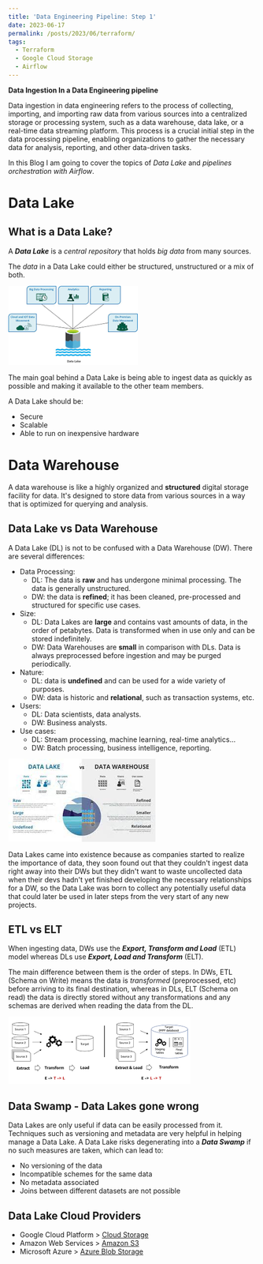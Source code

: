 ```yaml
---
title: 'Data Engineering Pipeline: Step 1'
date: 2023-06-17
permalink: /posts/2023/06/terraform/
tags:
  - Terraform
  - Google Cloud Storage
  - Airflow
---
```



 **Data Ingestion    In a Data Engineering pipeline**

 Data ingestion in data engineering refers to the process of collecting, importing, and importing raw data from various sources into a centralized storage or processing system, such as a data warehouse, data lake, or a real-time data streaming platform. This process is a crucial initial step in the data processing pipeline, enabling organizations to gather the necessary data for analysis, reporting, and other data-driven tasks.

In this Blog I am going to cover the topics of _Data Lake_ and _pipelines orchestration with Airflow_.



# Data Lake


## What is a Data Lake?

A ***Data Lake*** is a _central repository_ that holds _big data_ from many sources.

The _data_ in a Data Lake could either be structured, unstructured or a mix of both.

![alt text](images/datalake.png)

The main goal behind a Data Lake is being able to ingest data as quickly as possible and making it available to the other team members.

A Data Lake should be:
* Secure
* Scalable
* Able to run on inexpensive hardware

# Data Warehouse

A data warehouse is like a highly organized and **structured** digital storage facility for data. It's designed to store data from various sources in a way that is optimized for querying and analysis.

## Data Lake vs Data Warehouse

A Data Lake (DL) is not to be confused with a Data Warehouse (DW). There are several differences:

* Data Processing:
  * DL: The data is **raw** and has undergone minimal processing. The data is generally unstructured.
  * DW: the data is **refined**; it has been cleaned, pre-processed and structured for specific use cases.
* Size:
  * DL: Data Lakes are **large** and contains vast amounts of data, in the order of petabytes. Data is transformed when in use only and can be stored indefinitely.
  * DW: Data Warehouses are **small** in comparison with DLs. Data is always preprocessed before ingestion and may be purged periodically.
* Nature:
  * DL: data is **undefined** and can be used for a wide variety of purposes.
  * DW: data is historic and **relational**, such as transaction systems, etc.
* Users:
  * DL: Data scientists, data analysts.
  * DW: Business analysts.
* Use cases:
  * DL: Stream processing, machine learning, real-time analytics...
  * DW: Batch processing, business intelligence, reporting.


![alt text](images/datalakevsdatawarehouse.png)

Data Lakes came into existence because as companies started to realize the importance of data, they soon found out that they couldn't ingest data right away into their DWs but they didn't want to waste uncollected data when their devs hadn't yet finished developing the necessary relationships for a DW, so the Data Lake was born to collect any potentially useful data that could later be used in later steps from the very start of any new projects.

## ETL vs ELT

When ingesting data, DWs use the ***Export, Transform and Load*** (ETL) model whereas DLs use ***Export, Load and Transform*** (ELT).

The main difference between them is the order of steps. In DWs, ETL (Schema on Write) means the data is _transformed_ (preprocessed, etc) before arriving to its final destination, whereas in DLs, ELT (Schema on read) the data is directly stored without any transformations and any schemas are derived when reading the data from the DL.

![alt text](images/etlvselt.png)

## Data Swamp - Data Lakes gone wrong

Data Lakes are only useful if data can be easily processed from it. Techniques such as versioning and metadata are very helpful in helping manage a Data Lake. A Data Lake risks degenerating into a ***Data Swamp*** if no such measures are taken, which can lead to:
* No versioning of the data
* Incompatible schemes for the same data
* No metadata associated
* Joins between different datasets are not possible

## Data Lake Cloud Providers

* Google Cloud Platform > [Cloud Storage](https://cloud.google.com/storage)
* Amazon Web Services > [Amazon S3](https://aws.amazon.com/s3/)
* Microsoft Azure > [Azure Blob Storage](https://azure.microsoft.com/en-us/services/storage/blobs/)

















